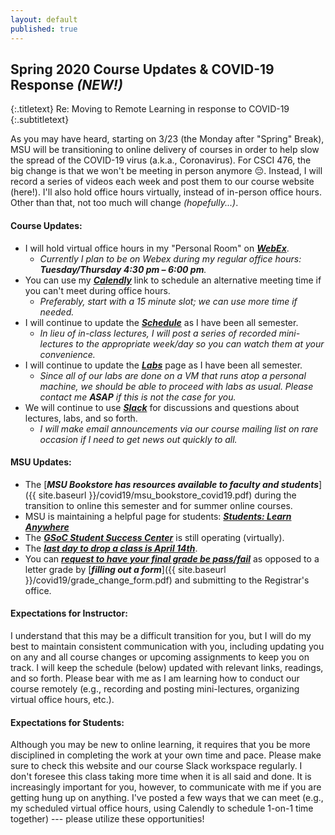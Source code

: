 ```yaml
---
layout: default
published: true
---
```


##  Spring 2020 Course Updates & COVID-19 Response _(NEW!)_
{:.titletext}
Re: Moving to Remote Learning in response to COVID-19
{:.subtitletext}

As you may have heard, starting on 3/23 (the Monday after "Spring" Break),
MSU will be transitioning to online delivery of courses in order to help slow the spread of the COVID-19 virus (a.k.a., Coronavirus).
For CSCI 476, the big change is that we won't be meeting in person anymore &#128532;.
Instead, I will record a series of videos each week and post them to our course website (here!).
I'll also hold office hours virtually, instead of in-person office hours.
Other than that, not too much will change _(hopefully...)_.

#### Course Updates:
- I will hold virtual office hours in my "Personal Room" on [**_WebEx_**](https://montana.webex.com/meet/w52k448).
  - _Currently I plan to be on Webex during my regular office hours: **Tuesday/Thursday 4:30 pm – 6:00 pm**._
- You can use my [**_Calendly_**](https://calendly.com/traviswpeters) link to schedule an alternative meeting time if you can't meet during office hours.
  - _Preferably, start with a 15 minute slot; we can use more time if needed._
- I will continue to update the [**_Schedule_**](https://www.traviswpeters.com/cs476/#schedule) as I have been all semester.
  - _In lieu of in-class lectures, I will post a series of recorded mini-lectures to the appropriate week/day so you can watch them at your convenience._
- I will continue to update the [**_Labs_**](https://www.traviswpeters.com/cs476/labs) page as I have been all semester.
  - _Since all of our labs are done on a VM that runs atop a personal machine, we should be able to proceed with labs as usual._
    _Please contact me **ASAP** if this is not the case for you._
- We will continue to use [**_Slack_**](https://csci476-sp2020.slack.com) for discussions and questions about lectures, labs, and so forth.
  - _I will make email announcements via our course mailing list on rare occasion if I need to get news out quickly to all._

#### MSU Updates:
- The [_**MSU Bookstore has resources available to faculty and students**_]({{ site.baseurl }}/covid19/msu_bookstore_covid19.pdf)
  during the transition to online this semester and for summer online courses.
- MSU is maintaining a helpful page for students: [**_Students: Learn Anywhere_**](http://ato.montana.edu/learnanywhere/students/index-old.html)
- The [_**GSoC Student Success Center**_](https://www.cs.montana.edu/student-success-center.html) is still operating (virtually).
- The [_**last day to drop a class is April 14th**_](http://www.montana.edu/registrar/drop.html).
- You can [_**request to have your final grade be pass/fail**_](https://www.montana.edu/health/coronavirus/archived-comms.html#email24) as opposed to a letter grade by [_**filling out a form**_]({{ site.baseurl }}/covid19/grade_change_form.pdf) and submitting to the Registrar's office. 

#### Expectations for Instructor:
I understand that this may be a difficult transition for you, but I will do my best to maintain consistent communication with you,
including updating you on any and all course changes or upcoming assignments to keep you on track.
I will keep the schedule (below) updated with relevant links, readings, and so forth.
Please bear with me as I am learning how to conduct our course remotely
(e.g., recording and posting mini-lectures, organizing virtual office hours, etc.).

#### Expectations for Students:
Although you may be new to online learning, it requires that you be more disciplined in completing the work at your own time and pace.
Please make sure to check this website and our course Slack workspace regularly.
I don't foresee this class taking more time when it is all said and done.
It is increasingly important for you, however, to communicate with me if you are getting hung up on anything.
I've posted a few ways that we can meet (e.g., my scheduled virtual office hours, using Calendly to schedule 1-on-1 time together) --- please utilize these opportunities!

